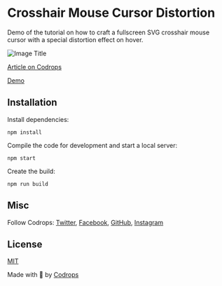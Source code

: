 # Crosshair Mouse Cursor Distortion

Demo of the tutorial on how to craft a fullscreen SVG crosshair mouse cursor with a special distortion effect on hover.

![Image Title](https://tympanus.net/codrops/wp-content/uploads/2021/05/crosshair.jpg)

[Article on Codrops](https://tympanus.net/codrops/?p=54713)

[Demo](https://tympanus.net/Tutorials/CrosshairDistortion/)


## Installation

Install dependencies:

```
npm install
```

Compile the code for development and start a local server:

```
npm start
```

Create the build:

```
npm run build
```

## Misc

Follow Codrops: [Twitter](http://www.twitter.com/codrops), [Facebook](http://www.facebook.com/codrops), [GitHub](https://github.com/codrops), [Instagram](https://www.instagram.com/codropsss/)

## License
[MIT](LICENSE)

Made with :blue_heart:  by [Codrops](http://www.codrops.com)





